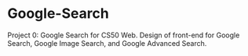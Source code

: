 # Google-Search
Project 0: Google Search for CS50 Web. Design of front-end for Google Search, Google Image Search, and Google Advanced Search.
